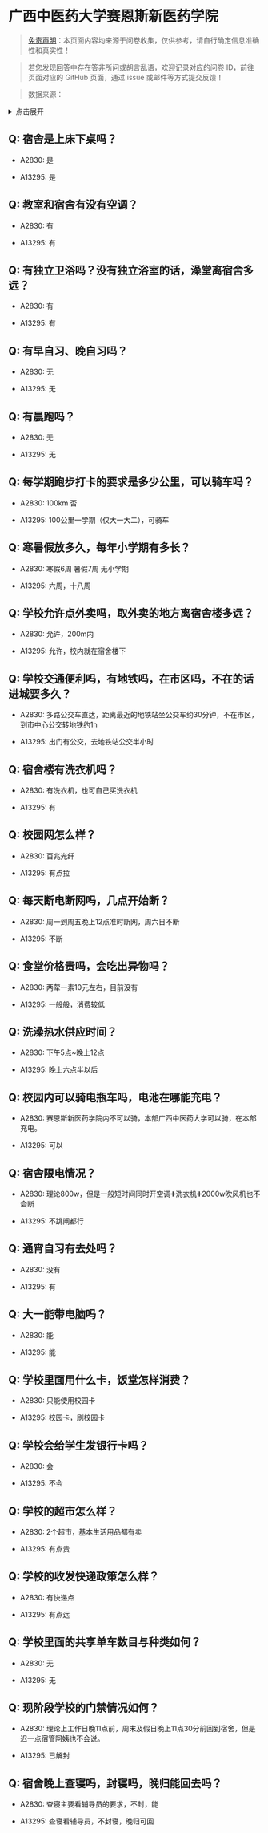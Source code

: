 # 广西中医药大学赛恩斯新医药学院

> [免责声明](https://colleges.chat/#_3)：本页面内容均来源于问卷收集，仅供参考，请自行确定信息准确性和真实性！

> 若您发现回答中存在答非所问或胡言乱语，欢迎记录对应的问卷 ID，前往页面对应的 GitHub 页面，通过 issue 或邮件等方式提交反馈！

> 数据来源：

<details><summary>点击展开</summary>
<ul>
<li>A2830: 匿名 (2021 年 06 月)</li>
<li>A13295: 匿名 (2022 年 06 月)</li>
</ul>
</details>

## Q: 宿舍是上床下桌吗？

- A2830: 是

- A13295: 是

## Q: 教室和宿舍有没有空调？

- A2830: 有

- A13295: 有

## Q: 有独立卫浴吗？没有独立浴室的话，澡堂离宿舍多远？

- A2830: 有

- A13295: 有

## Q: 有早自习、晚自习吗？

- A2830: 无

- A13295: 无

## Q: 有晨跑吗？

- A2830: 无

- A13295: 无

## Q: 每学期跑步打卡的要求是多少公里，可以骑车吗？

- A2830: 100km 否

- A13295: 100公里一学期（仅大一大二），可骑车

## Q: 寒暑假放多久，每年小学期有多长？

- A2830: 寒假6周 暑假7周 无小学期

- A13295: 六周，十八周

## Q: 学校允许点外卖吗，取外卖的地方离宿舍楼多远？

- A2830: 允许，200m内

- A13295: 允许，校内就在宿舍楼下

## Q: 学校交通便利吗，有地铁吗，在市区吗，不在的话进城要多久？

- A2830: 多路公交车直达，距离最近的地铁站坐公交车约30分钟，不在市区，到市中心公交转地铁约1h

- A13295: 出门有公交，去地铁站公交半小时

## Q: 宿舍楼有洗衣机吗？

- A2830: 有洗衣机，也可自己买洗衣机

- A13295: 有

## Q: 校园网怎么样？

- A2830: 百兆光纤

- A13295: 有点拉

## Q: 每天断电断网吗，几点开始断？

- A2830: 周一到周五晚上12点准时断网，周六日不断

- A13295: 不断

## Q: 食堂价格贵吗，会吃出异物吗？

- A2830: 两荤一素10元左右，目前没有

- A13295: 一般般，消费较低

## Q: 洗澡热水供应时间？

- A2830: 下午5点\~晚上12点

- A13295: 晚上六点半以后

## Q: 校园内可以骑电瓶车吗，电池在哪能充电？

- A2830: 赛恩斯新医药学院内不可以骑，本部广西中医药大学可以骑，在本部充电。

- A13295: 可以

## Q: 宿舍限电情况？

- A2830: 理论800w，但是一般短时间同时开空调➕洗衣机➕2000w吹风机也不会断

- A13295: 不跳闸都行

## Q: 通宵自习有去处吗？

- A2830: 没有

- A13295: 有

## Q: 大一能带电脑吗？

- A2830: 能

- A13295: 能

## Q: 学校里面用什么卡，饭堂怎样消费？

- A2830: 只能使用校园卡

- A13295: 校园卡，刷校园卡

## Q: 学校会给学生发银行卡吗？

- A2830: 会

- A13295: 不会

## Q: 学校的超市怎么样？

- A2830: 2个超市，基本生活用品都有卖

- A13295: 有点贵

## Q: 学校的收发快递政策怎么样？

- A2830: 有快递点

- A13295: 有点远

## Q: 学校里面的共享单车数目与种类如何？

- A2830: 无

- A13295: 无

## Q: 现阶段学校的门禁情况如何？

- A2830: 理论上工作日晚11点前，周末及假日晚上11点30分前回到宿舍，但是迟一点宿管阿姨也不会说。

- A13295: 已解封

## Q: 宿舍晚上查寝吗，封寝吗，晚归能回去吗？

- A2830: 查寝主要看辅导员的要求，不封，能

- A13295: 查寝看辅导员，不封寝，晚归可回

